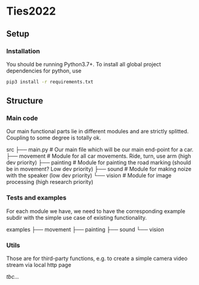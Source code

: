 # Ties2022

## Setup
### Installation
You should be running Python3.7+. To install all global project dependencies for python, use
```sh
pip3 install -r requirements.txt
```

## Structure
### Main code

Our main functional parts lie in different modules and are strictly splitted. Coupling to some degree is totally ok.

src
├── main.py     # Our main file which will be our main end-point for a car.
├── movement    # Module for all car movements. Ride, turn, use arm (high dev priority)
├── painting    # Module for painting the road marking (should be in movement? Low dev priority)
├── sound       # Module for making noize with the speaker (low dev priority)
└── vision		# Module for image processing (high research priority)

### Tests and examples

For each module we have, we need to have the corresponding example subdir with the simple use case of existing functionality.

examples
├── movement
├── painting
├── sound
└── vision


### Utils

Those are for third-party functions, e.g. to create  a simple camera video stream via local http page

*tbc...*


